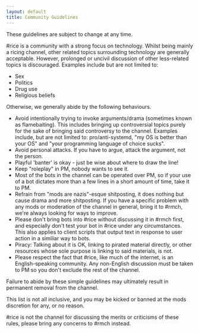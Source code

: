 ```yaml
---
layout: default
title: Community Guidelines
---
```


<p class="text-danger text-center">These guidelines are subject to change at any time.</p>

\#rice is a community with a strong focus on technology. Whilst being mainly a ricing channel, other related topics surrounding technology are generally acceptable. However, prolonged or uncivil discussion of other less-related topics is discouraged. Examples include but are not limited to:

* Sex
* Politics
* Drug use
* Religious beliefs

Otherwise, we generally abide by the following behaviours.

* Avoid intentionally trying to invoke arguments/drama (sometimes known as flamebaiting). This includes bringing up controversial topics purely for the sake of bringing said controversy to the channel. Examples include, but are not limited to: pro/anti-systemd, "my OS is better than your OS" and "your programming language of choice sucks".
* Avoid personal attacks. If you have to argue, attack the argument, not the person.
* Playful 'banter' is okay - just be wise about where to draw the line!
* Keep "roleplay" in PM, nobody wants to see it.
* Most of the bots in the channel can be operated over PM, so if your use of a bot dictates more than a few lines in a short amount of time, take it to PM.
* Refrain from "mods are nazis"-esque shitposting, it does nothing but cause drama and more shitposting. If you have a specific problem with any mods or moderation of the channel in general, bring it to #rmch, we're always looking for ways to improve.
* Please don't bring bots into \#rice without discussing it in \#rmch first, and especially don't test your bot in \#rice under any circumstances. This also applies to client scripts that output text in response to user action in a similiar way to bots.
* Piracy: Talking about it is OK, linking to pirated material directly, or other resources whose sole purpose is linking to said materials, is not.
* Please respect the fact that \#rice, like much of the internet, is an English-speaking community. Any non-English discussion must be taken to PM so you don't exclude the rest of the channel.

Failure to abide by these simple guidelines may ultimately result in permanent removal from the channel.

This list is not all inclusive, and you may be kicked or banned at the mods discretion for any, or no reason.

\#rice is not the channel for discussing the merits or criticisms of these rules, please bring any concerns to #rmch instead.

